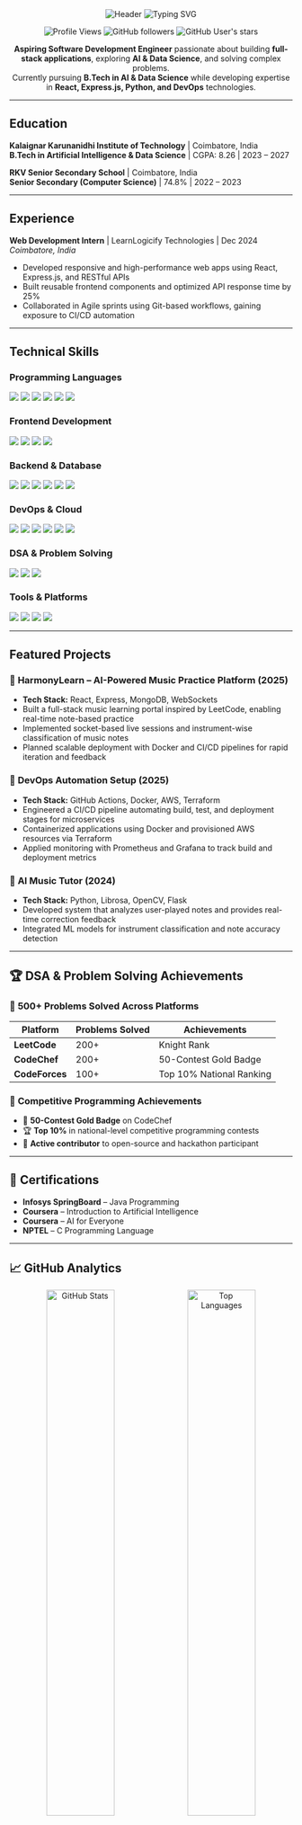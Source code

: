 <div align="center">

<img src="https://capsule-render.vercel.app/api?type=waving&color=gradient:DC2626:FF6B6B:FF8E53&height=300&section=header&text=Steepan%20P&fontSize=70&fontAlignY=35&desc=Aspiring%20Software%20Development%20Engineer%20%7C%20Full-Stack%20Developer&descAlignY=60&descAlign=50&fontColor=ffffff&animation=twinkling&stroke=ffffff&strokeWidth=3&fontAlign=50" alt="Header" />

<img src="https://readme-typing-svg.herokuapp.com?font=Fira+Code&size=22&duration=3000&pause=1000&color=DC2626&center=true&vCenter=true&width=600&lines=Aspiring+Software+Development+Engineer;Full-Stack+Developer+%26+Problem+Solver;AI+%26+Data+Science+Enthusiast;Building+Innovative+Solutions" alt="Typing SVG" />

</div>

<div align="center">

![Profile Views](https://komarev.com/ghpvc/?username=steepanProjects&color=DC2626&style=for-the-badge&label=Profile+Views)
![GitHub followers](https://img.shields.io/github/followers/steepanProjects?style=for-the-badge&logo=github&color=DC2626&labelColor=000000)
![GitHub User's stars](https://img.shields.io/github/stars/steepanProjects?style=for-the-badge&logo=github&color=DC2626&labelColor=000000)

</div>

<div align="center">

**Aspiring Software Development Engineer** passionate about building **full-stack applications**, exploring **AI & Data Science**, and solving complex problems.  
Currently pursuing **B.Tech in AI & Data Science** while developing expertise in **React, Express.js, Python, and DevOps** technologies.

</div>  

---

## Education

**Kalaignar Karunanidhi Institute of Technology** | Coimbatore, India  
**B.Tech in Artificial Intelligence & Data Science** | CGPA: 8.26 | 2023 – 2027

**RKV Senior Secondary School** | Coimbatore, India  
**Senior Secondary (Computer Science)** | 74.8% | 2022 – 2023

---

## Experience

**Web Development Intern** | LearnLogicify Technologies | Dec 2024  
*Coimbatore, India*

- Developed responsive and high-performance web apps using React, Express.js, and RESTful APIs
- Built reusable frontend components and optimized API response time by 25%
- Collaborated in Agile sprints using Git-based workflows, gaining exposure to CI/CD automation

---

## Technical Skills  

### Programming Languages  
<p align="left">
  <img src="https://img.shields.io/badge/Python-3776AB?style=for-the-badge&logo=python&logoColor=white"/>
  <img src="https://img.shields.io/badge/JavaScript-F7DF1E?style=for-the-badge&logo=javascript&logoColor=black"/>
  <img src="https://img.shields.io/badge/C++-00599C?style=for-the-badge&logo=c%2B%2B&logoColor=white"/>
  <img src="https://img.shields.io/badge/Java-007396?style=for-the-badge&logo=java&logoColor=white"/>
  <img src="https://img.shields.io/badge/SQL-336791?style=for-the-badge&logo=postgresql&logoColor=white"/>
  <img src="https://img.shields.io/badge/Bash-4EAA25?style=for-the-badge&logo=gnu-bash&logoColor=white"/>
</p>  

### Frontend Development  
<p align="left">
  <img src="https://img.shields.io/badge/React-20232A?style=for-the-badge&logo=react&logoColor=61DAFB"/>
  <img src="https://img.shields.io/badge/Node.js-339933?style=for-the-badge&logo=node.js&logoColor=white"/>
  <img src="https://img.shields.io/badge/HTML5-E34F26?style=for-the-badge&logo=html5&logoColor=white"/>
  <img src="https://img.shields.io/badge/CSS3-1572B6?style=for-the-badge&logo=css3&logoColor=white"/>
</p>  

### Backend & Database  
<p align="left">
  <img src="https://img.shields.io/badge/Express.js-404D59?style=for-the-badge&logo=express&logoColor=white"/>
  <img src="https://img.shields.io/badge/Flask-000000?style=for-the-badge&logo=flask&logoColor=white"/>
  <img src="https://img.shields.io/badge/MongoDB-4EA94B?style=for-the-badge&logo=mongodb&logoColor=white"/>
  <img src="https://img.shields.io/badge/MySQL-4479A1?style=for-the-badge&logo=mysql&logoColor=white"/>
  <img src="https://img.shields.io/badge/REST-02569B?style=for-the-badge&logo=postman&logoColor=white"/>
  <img src="https://img.shields.io/badge/WebSockets-010101?style=for-the-badge&logo=socket.io&logoColor=white"/>
</p>  

### DevOps & Cloud  
<p align="left">
  <img src="https://img.shields.io/badge/Docker-2496ED?style=for-the-badge&logo=docker&logoColor=white"/>
  <img src="https://img.shields.io/badge/GitHub_Actions-2088FF?style=for-the-badge&logo=github-actions&logoColor=white"/>
  <img src="https://img.shields.io/badge/AWS-232F3E?style=for-the-badge&logo=amazon-aws&logoColor=white"/>
  <img src="https://img.shields.io/badge/Terraform-623CE4?style=for-the-badge&logo=terraform&logoColor=white"/>
  <img src="https://img.shields.io/badge/Prometheus-E6522C?style=for-the-badge&logo=prometheus&logoColor=white"/>
  <img src="https://img.shields.io/badge/Grafana-F46800?style=for-the-badge&logo=grafana&logoColor=white"/>
</p>  

### DSA & Problem Solving  
<p align="left">
  <img src="https://img.shields.io/badge/Data_Structures-000000?style=for-the-badge&logo=leetcode&logoColor=yellow"/>
  <img src="https://img.shields.io/badge/Problem_Solving-1F8ACB?style=for-the-badge&logo=codeforces&logoColor=white"/>
  <img src="https://img.shields.io/badge/System_Design-FF6B6B?style=for-the-badge&logo=architecture&logoColor=white"/>
</p>  

### Tools & Platforms  
<p align="left">
  <img src="https://img.shields.io/badge/Git-F05032?style=for-the-badge&logo=git&logoColor=white"/>
  <img src="https://img.shields.io/badge/GitHub-181717?style=for-the-badge&logo=github&logoColor=white"/>
  <img src="https://img.shields.io/badge/VS_Code-0078D4?style=for-the-badge&logo=visual-studio-code&logoColor=white"/>
  <img src="https://img.shields.io/badge/Postman-FF6C37?style=for-the-badge&logo=postman&logoColor=white"/>
</p>    

---

## Featured Projects  

### 🎵 **HarmonyLearn** – AI-Powered Music Practice Platform (2025)
- **Tech Stack:** React, Express, MongoDB, WebSockets
- Built a full-stack music learning portal inspired by LeetCode, enabling real-time note-based practice
- Implemented socket-based live sessions and instrument-wise classification of music notes
- Planned scalable deployment with Docker and CI/CD pipelines for rapid iteration and feedback

### 🚀 **DevOps Automation Setup** (2025)
- **Tech Stack:** GitHub Actions, Docker, AWS, Terraform
- Engineered a CI/CD pipeline automating build, test, and deployment stages for microservices
- Containerized applications using Docker and provisioned AWS resources via Terraform
- Applied monitoring with Prometheus and Grafana to track build and deployment metrics

### 🤖 **AI Music Tutor** (2024)
- **Tech Stack:** Python, Librosa, OpenCV, Flask
- Developed system that analyzes user-played notes and provides real-time correction feedback
- Integrated ML models for instrument classification and note accuracy detection

---

## 🏆 DSA & Problem Solving Achievements

### 🌟 **500+ Problems Solved Across Platforms**

| Platform | Problems Solved | Achievements |
|----------|----------------|--------------|
| **LeetCode** | 200+ | Knight Rank |
| **CodeChef** | 200+ | 50-Contest Gold Badge |
| **CodeForces** | 100+ | Top 10% National Ranking |

### 🎯 **Competitive Programming Achievements**
- 🥇 **50-Contest Gold Badge** on CodeChef
- 🏆 **Top 10%** in national-level competitive programming contests
- 🚀 **Active contributor** to open-source and hackathon participant

---

## 📜 Certifications

- **Infosys SpringBoard** – Java Programming
- **Coursera** – Introduction to Artificial Intelligence  
- **Coursera** – AI for Everyone
- **NPTEL** – C Programming Language

---

## 📈 GitHub Analytics

<div align="center">

<img width="49%" src="https://github-readme-stats.vercel.app/api?username=steepanProjects&show_icons=true&theme=default&hide_border=true&count_private=true&title_color=DC2626&text_color=333333&icon_color=DC2626&ring_color=DC2626&border_color=DC2626" alt="GitHub Stats" />
<img width="49%" src="https://github-readme-stats.vercel.app/api/top-langs/?username=steepanProjects&layout=compact&theme=default&hide_border=true&title_color=DC2626&text_color=333333&border_color=DC2626" alt="Top Languages" />

</div>

<div align="center">

<img src="https://github-readme-streak-stats.herokuapp.com/?user=steepanProjects&theme=default&hide_border=true&stroke=DC2626&ring=DC2626&fire=DC2626&currStreakNum=333333&sideNums=333333&currStreakLabel=DC2626&sideLabels=DC2626&dates=333333" alt="GitHub Streak" />

</div>

<div align="center">

<img src="https://github-readme-activity-graph.vercel.app/graph?username=steepanProjects&theme=default&hide_border=true&color=DC2626&line=DC2626&point=DC2626&area=true&area_color=DC2626&title_color=DC2626" alt="Activity Graph" />

</div>

<div align="center">

<picture>
  <source media="(prefers-color-scheme: dark)" srcset="https://raw.githubusercontent.com/steepanProjects/steepanProjects/output/github-contribution-grid-snake-dark.svg" />
  <source media="(prefers-color-scheme: light)" srcset="https://raw.githubusercontent.com/steepanProjects/steepanProjects/output/github-contribution-grid-snake.svg" />
  <img src="https://raw.githubusercontent.com/steepanProjects/steepanProjects/output/github-contribution-grid-snake.svg" alt="github-snake" />
</picture>

</div>  

---

## 🏆 GitHub Trophies

<div align="center">

<img src="https://github-profile-trophy.vercel.app/?username=dharaneesh-2005&theme=darkhub&no-frame=true&row=1&column=7&margin-w=15&margin-h=15" alt="GitHub Trophies" />

</div>

---

## 🌱 Currently Learning  
- Advanced AI/ML concepts and applications
- Microservices architecture and containerization
- Advanced Data Structures & Algorithms
- Full-Stack Development with modern frameworks
- DevOps and Cloud Computing best practices

---

## 📫 Connect with Me  
<p align="left">
  <a href="https://github.com/steepanProjects"><img src="https://img.shields.io/badge/GitHub-181717?style=for-the-badge&logo=github&logoColor=white"/></a>
  <a href="mailto:steepan430@gmail.com"><img src="https://img.shields.io/badge/Email-D14836?style=for-the-badge&logo=gmail&logoColor=white"/></a>
  <a href="tel:+918610242418"><img src="https://img.shields.io/badge/Phone-25D366?style=for-the-badge&logo=whatsapp&logoColor=white"/></a>
</p>  

---

<div align="center">

### 💡 Fun Fact
*"In the symphony of code and algorithms, every problem is a melody waiting to be composed!"*

**⭐ From [Steepan P](https://github.com/steepanProjects)**

</div>
